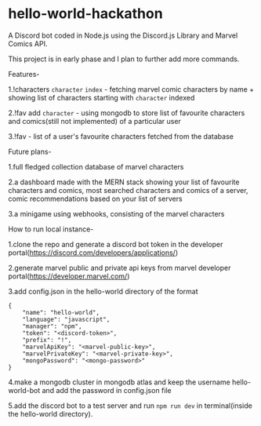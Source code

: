 # hello-world-hackathon
A Discord bot coded in Node.js using the Discord.js Library and Marvel Comics API.

This project is in early phase and I plan to further add more commands.

Features-

1.!characters `character` `index` - fetching marvel comic characters by name + showing list of characters starting with `character` indexed
    
2.!fav add `character` - using mongodb to store list of favourite characters and comics(still not implemented) of a particular user
    
3.!fav - list of a user's favourite characters fetched from the database

Future plans-

1.full fledged collection database of marvel characters
    
2.a dashboard made with the MERN stack showing your list of favourite characters and comics, most searched characters and comics of a server, comic recommendations based on your list of servers
    
3.a minigame using webhooks, consisting of the marvel characters

How to run local instance-

1.clone the repo and generate a discord bot token in the developer portal(https://discord.com/developers/applications/)
    
2.generate marvel public and private api keys from marvel developer portal(https://developer.marvel.com/)
    
3.add config.json in the hello-world directory of the format
```
{
    "name": "hello-world",
    "language": "javascript",
    "manager": "npm",
    "token": "<discord-token>",
    "prefix": "!",
    "marvelApiKey": "<marvel-public-key>",
    "marvelPrivateKey": "<marvel-private-key>",
    "mongoPassword": "<mongo-password>"
}
```
4.make a mongodb cluster in mongodb atlas and keep the username hello-world-bot and add the password in config.json file
    
5.add the discord bot to a test server and run ```npm run dev``` in terminal(inside the hello-world directory).

